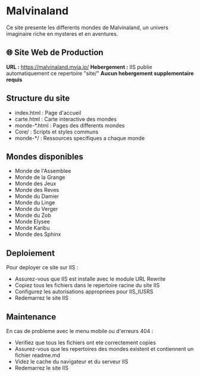 ﻿# Malvinaland

Ce site presente les differents mondes de Malvinaland, un univers imaginaire riche en mysteres et en aventures.

## 🌐 Site Web de Production

**URL :** https://malvinaland.myia.io/
**Hebergement :** IIS publie automatiquement ce repertoire "site/"
**Aucun hebergement supplementaire requis**

## Structure du site

* index.html : Page d'accueil
* carte.html : Carte interactive des mondes
* monde-*.html : Pages des differents mondes
* Core/ : Scripts et styles communs
* monde-*/ : Ressources specifiques a chaque monde

## Mondes disponibles

* Monde de l'Assemblee
* Monde de la Grange
* Monde des Jeux
* Monde des Reves
* Monde du Damier
* Monde du Linge
* Monde du Verger
* Monde du Zob
* Monde Elysee
* Monde Karibu
* Monde des Sphinx

## Deploiement

Pour deployer ce site sur IIS :

* Assurez-vous que IIS est installe avec le module URL Rewrite
* Copiez tous les fichiers dans le repertoire racine du site IIS
* Configurez les autorisations appropriees pour IIS_IUSRS
* Redemarrez le site IIS

## Maintenance

En cas de probleme avec le menu mobile ou d'erreurs 404 :

* Verifiez que tous les fichiers ont ete correctement copies
* Assurez-vous que les repertoires des mondes existent et contiennent un fichier readme.md
* Videz le cache du navigateur et du serveur IIS
* Redemarrez le site IIS
